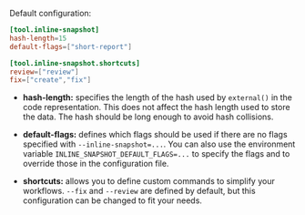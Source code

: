 Default configuration:

``` toml
[tool.inline-snapshot]
hash-length=15
default-flags=["short-report"]

[tool.inline-snapshot.shortcuts]
review=["review"]
fix=["create","fix"]
```

* **hash-length:** specifies the length of the hash used by `external()` in the code representation.
    This does not affect the hash length used to store the data.
    The hash should be long enough to avoid hash collisions.
* **default-flags:** defines which flags should be used if there are no flags specified with `--inline-snapshot=...`.
    You can also use the environment variable `INLINE_SNAPSHOT_DEFAULT_FLAGS=...` to specify the flags and to override those in the configuration file.

* **shortcuts:** allows you to define custom commands to simplify your workflows.
    `--fix` and `--review` are defined by default, but this configuration can be changed to fit your needs.

